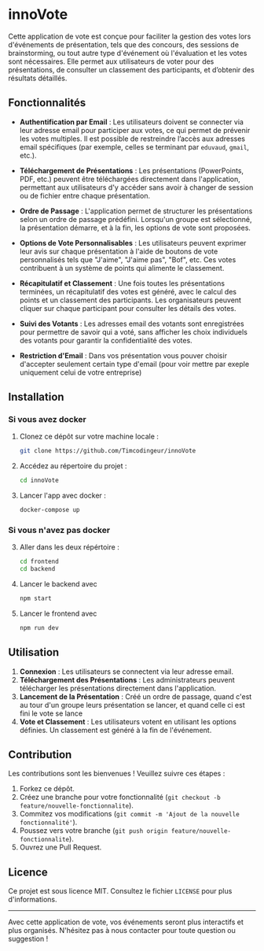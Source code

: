 # innoVote
Cette application de vote est conçue pour faciliter la gestion des votes lors d'événements de présentation, tels que des concours, des sessions de brainstorming, ou tout autre type d'événement où l'évaluation et les votes sont nécessaires. Elle permet aux utilisateurs de voter pour des présentations, de consulter un classement des participants, et d’obtenir des résultats détaillés.

## Fonctionnalités

- **Authentification par Email** : Les utilisateurs doivent se connecter via leur adresse email pour participer aux votes, ce qui permet de prévenir les votes multiples. Il est possible de restreindre l’accès aux adresses email spécifiques (par exemple, celles se terminant par `eduvaud`, `gmail`, etc.).

- **Téléchargement de Présentations** : Les présentations (PowerPoints, PDF, etc.) peuvent être téléchargées directement dans l'application, permettant aux utilisateurs d'y accéder sans avoir à changer de session ou de fichier entre chaque présentation.

- **Ordre de Passage** : L'application permet de structurer les présentations selon un ordre de passage prédéfini. Lorsqu'un groupe est sélectionné, la présentation démarre, et à la fin, les options de vote sont proposées.

- **Options de Vote Personnalisables** : Les utilisateurs peuvent exprimer leur avis sur chaque présentation à l'aide de boutons de vote personnalisés tels que "J'aime", "J'aime pas", "Bof", etc. Ces votes contribuent à un système de points qui alimente le classement.

- **Récapitulatif et Classement** : Une fois toutes les présentations terminées, un récapitulatif des votes est généré, avec le calcul des points et un classement des participants. Les organisateurs peuvent cliquer sur chaque participant pour consulter les détails des votes.

- **Suivi des Votants** : Les adresses email des votants sont enregistrées pour permettre de savoir qui a voté, sans afficher les choix individuels des votants pour garantir la confidentialité des votes.

- **Restriction d'Email** : Dans vos présentation vous pouver choisir d'accepter seulement certain type d'email (pour voir mettre par exeple uniquement celui de votre entreprise)

## Installation
### Si vous avez docker
1. Clonez ce dépôt sur votre machine locale :
   ```bash
   git clone https://github.com/Timcodingeur/innoVote
   ```
2. Accédez au répertoire du projet :
   ```bash
   cd innoVote
   ```
3. Lancer l'app avec docker :
   ```bash
   docker-compose up
   ```
### Si vous n'avez pas docker
3. Aller dans les deux répértoire :
   ```bash
   cd frontend
   cd backend
   ```
4. Lancer le backend avec
    ```bash
   npm start
   ```
5. Lancer le frontend avec
    ```bash
   npm run dev
   ```



## Utilisation

1. **Connexion** : Les utilisateurs se connectent via leur adresse email.
2. **Téléchargement des Présentations** : Les administrateurs peuvent télécharger les présentations directement dans l'application.
3. **Lancement de la Présentation** : Créé un ordre de passage, quand c'est au tour d'un groupe leurs présentation se lancer, et quand celle ci est fini le vote se lance
4. **Vote et Classement** : Les utilisateurs votent en utilisant les options définies. Un classement est généré à la fin de l'événement.

## Contribution

Les contributions sont les bienvenues ! Veuillez suivre ces étapes :

1. Forkez ce dépôt.
2. Créez une branche pour votre fonctionnalité (`git checkout -b feature/nouvelle-fonctionnalite`).
3. Commitez vos modifications (`git commit -m 'Ajout de la nouvelle fonctionnalité'`).
4. Poussez vers votre branche (`git push origin feature/nouvelle-fonctionnalite`).
5. Ouvrez une Pull Request.

## Licence

Ce projet est sous licence MIT. Consultez le fichier `LICENSE` pour plus d'informations.

---

Avec cette application de vote, vos événements seront plus interactifs et plus organisés. N'hésitez pas à nous contacter pour toute question ou suggestion !

